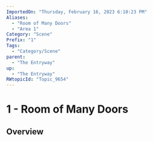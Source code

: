 ```yaml
---
ImportedOn: "Thursday, February 16, 2023 6:10:23 PM"
Aliases:
  - "Room of Many Doors"
  - "Area 1"
Category: "Scene"
Prefix: "1"
Tags:
  - "Category/Scene"
parent:
  - "The Entryway"
up:
  - "The Entryway"
RWtopicId: "Topic_9654"
---
```

# 1 - Room of Many Doors
## Overview
